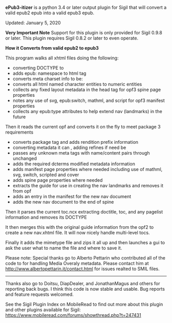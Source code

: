 **ePub3-itizer** is a python 3.4 or later output plugin for Sigil 
that will convert a valid epub2 epub into a valid epub3 epub.

Updated: January 5, 2020

**Very Important Note**
Support for this plugin is only provided for Sigil 0.9.8 or later. 
This plugin requires Sigil 0.8.2 or later to even operate.


**How it Converts from valid epub2 to epub3**

This program walks all xhtml files doing the following:

- converting DOCTYPE to <!DOCTYPE html>
- adds epub: namespace to html tag
- converts meta charset info to be: <meta charset="utf-8">
- converts all html named character entities to numeric entities
- collects any fixed layout metadata in the head tag for opf3 spine page properties
- notes any use of svg, epub:switch, mathml, and script for opf3 manifest properties
- collects any epub:type attributes to help extend nav (landmarks) in the future

Then it reads the current opf and converts it on the fly to meet package 3 requirements

- converts package tag and adds rendition prefix information
- converting metadata it can , adding refines if need be
- passes any unknown meta tags with name/content pairs through unchanged
- adds the required dcterms modified metadata information 
- adds manifest page properties where needed including use of mathml, svg, switch, scripted and cover
- adds spine page properties where needed
- extracts the guide for use in creating the nav landmarks and removes it from opf
- adds an entry in the manifest for the new nav document
- adds the new nav document to the end of spine

Then it parses the current toc.ncx extracting doctitle, toc, and any pagelist 
information and removes its DOCTYPE

It then merges this with the original guide information from the opf2 
to create a new nav.xhtml file. It will now nicely handle multi-level tocs.

Finally it adds the mimetype file and zips it all up and then launches a gui 
to ask the user what to name the file and where to save it.


Please note:  Special thanks go to Alberto Pettarin who contributed all of 
the code to for handling Media Overaly metadata.  Please contact him at
http://www.albertopettarin.it/contact.html for issues realted to SMIL files.

---

Thanks also go to Doitsu, DiapDealer, and JonathanMagus and others for reporting back bugs. 
I think this code is now stable and usable. Bug reports and feature requests welcomed.


See the Sigil Plugin Index on MobileRead to find out more about this plugin and other plugins available for Sigil:
https://www.mobileread.com/forums/showthread.php?t=247431
